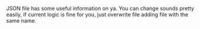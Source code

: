 JSON file has some useful information on ya.
You can change sounds pretty easily, if current logic is fine for you, just overwrite file adding file with the same name.

